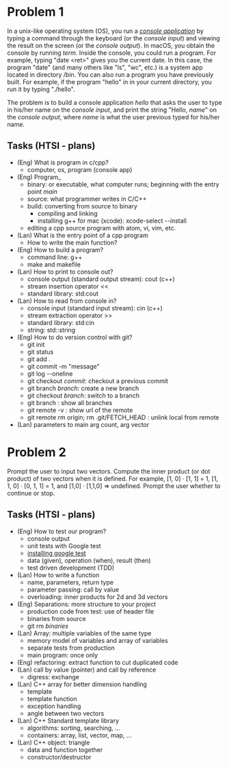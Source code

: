 # Problem 1

In a unix-like operating system (OS), you run a [_console application_](https://en.wikipedia.org/wiki/Console_application) by typing a command through the keyboard (or the _console input_) and viewing the result on the screen (or the _console output_). In macOS, you obtain the console by running _term_. Inside the console, you could run a program. For example, typing "date <ret\>" gives you the current date. In this case, the program "date" (and many others like "ls", "wc", etc.) is a system app located in directory /bin. You can also run a program you have previously built. For example, if the program "hello" in in your current directory, you run it by typing "./hello".

The problem is to build a console application _hello_ that asks the user to type in his/her name on the _console input_, and print the string "Hello, _name_" on the _console output_, where _name_ is what the user previous typed for his/her name.

## Tasks (HTSI - plans)
- (Eng) What is program in c/cpp?
  - computer, os, program (console app)
- (Eng) Program_
  - binary: or executable, what computer runs; beginning with the entry point _main_
  - source: what programmer writes in C/C++
  - build: converting from source to binary
    - compiling and linking
    - installing g++ for mac (xcode): xcode-select --install
  - editing a cpp source program with atom, vi, vim, etc.
- (Lan) What is the entry point of a cpp program
  - How to write the main function?
- (Eng) How to build a program?
  - command line: g++
  - make and makefile
- (Lan) How to print to console out?
  - console output (standard output stream): cout (c++)
  - stream insertion operator <<
  - standard library: std:cout
- (Lan) How to read from console in?
  - console input (standard input stream): cin (c++)
  - stream extraction operator >>
  - standard library: std:cin
  - string: std::string
- (Eng) How to do version control with git?
   - git init
   - git status
   - git add .
   - git commit -m "message"
   - git log --oneline
   - git checkout _commit_: checkout a previous commit
   - git branch _branch_: create a new branch
   - git checkout _branch_: switch to a branch
   - git branch : show all branches
   - git remote -v : show url of the remote
   - git remote rm origin; rm .git/FETCH_HEAD : unlink local from remote
- (Lan) parameters to main arg count, arg vector 

# Problem 2
   Prompt the user to input two vectors. Compute the inner product (or dot product) of two vectors when it is defined. For example,
       [1, 0] · [1, 1] = 1,
       [1, 1, 0] · [0, 1, 1] = 1, and
       [1,0] · [1,1,0] => undefined.
   Prompt the user whether to continue or stop.

## Tasks (HTSI - plans)

- (Eng) How to test our program?
  - console output
  - unit tests with Google test
  - [installing google test](http://hack.limbicmedia.ca/installing-google-test/)
  - data (given), operation (when), result (then)
  - test driven development (TDD)
- (Lan) How to write a function
  - name, parameters, return type
  - parameter passing: call by value
  - overloading: inner products for 2d and 3d vectors
- (Eng) Separations: more structure to your project
  - production code from test: use of header file
  - binaries from source
  - git rm _binaries_
- (Lan) Array: multiple variables of the same type
  - memory model of variables and array of variables
  - separate tests from production
  - main program: once only
- (Eng) refactoring: extract function to cut duplicated code
- (Lan) call by value (pointer) and call by reference
  - digress: exchange
- (Lan) C++ array for better dimension handling
  - template
  - template function
  - exception handling
  - angle between two vectors
- (Lan) C++ Standard template library
  - algorithms: sorting, searching, ...  
  - containers: array, list, vector, map, ...
- (Lan) C++ object: triangle
  - data and function together
  - constructor/destructor
